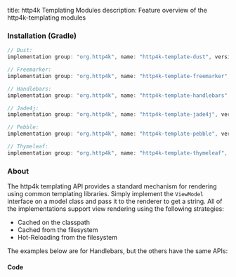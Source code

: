 title: http4k Templating Modules
description: Feature overview of the http4k-templating modules

### Installation (Gradle)

```groovy
// Dust: 
implementation group: "org.http4k", name: "http4k-template-dust", version: "4.9.7.0"

// Freemarker: 
implementation group: "org.http4k", name: "http4k-template-freemarker", version: "4.9.7.0"

// Handlebars: 
implementation group: "org.http4k", name: "http4k-template-handlebars", version: "4.9.7.0"

// Jade4j: 
implementation group: "org.http4k", name: "http4k-template-jade4j", version: "4.9.7.0"

// Pebble: 
implementation group: "org.http4k", name: "http4k-template-pebble", version: "4.9.7.0"

// Thymeleaf: 
implementation group: "org.http4k", name: "http4k-template-thymeleaf", version: "4.9.7.0"
```

### About
The http4k templating API provides a standard mechanism for rendering using common templating libraries. Simply implement the `ViewModel` interface on a model class and pass it to the renderer to get a string. All of the implementations support view rendering using the following strategies:

* Cached on the classpath
* Cached from the filesystem
* Hot-Reloading from the filesystem

The examples below are for Handlebars, but the others have the same APIs:

#### Code  [<img class="octocat"/>](https://github.com/http4k/http4k/blob/master/src/docs/guide/reference/templating/example.kt)

<script src="https://gist-it.appspot.com/https://github.com/http4k/http4k/blob/master/src/docs/guide/reference/templating/example.kt"></script>

[http4k]: https://http4k.org
